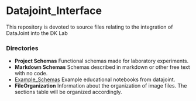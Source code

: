 # Datajoint_Interface

This repository is devoted to source files relating to the integration of DataJoint into the DK Lab

### Directories

* **Project Schemas** Functional schemas made for laboratory experiments.
* **Markdown Schemas** Schemas described in markdown or other free text with no code.
* [Example_Schemas](example_schemas) Example educational notebooks from datajoint.
* **FileOrganization** Information about the organization of image files. The sections table will be organized accordingly.

